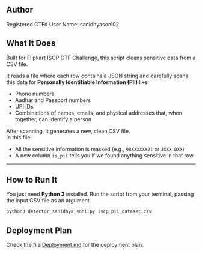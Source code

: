## Author

Registered CTFd User Name: sanidhyasoni02

## What It Does
Built for Flipkart ISCP CTF Challenge, this script cleans sensitive data from a CSV file.

It reads a file where each row contains a JSON string and carefully scans this data for **Personally Identifiable Information (PII)** like:

- Phone numbers  
- Aadhar and Passport numbers  
- UPI IDs  
- Combinations of names, emails, and physical addresses that, when together, can identify a person  

After scanning, it generates a new, clean CSV file.  
In this file:
- All the sensitive information is masked (e.g., `98XXXXXX21` or `JXXX DXX`)  
- A new column `is_pii` tells you if we found anything sensitive in that row  

---

## How to Run It
You just need **Python 3** installed. Run the script from your terminal, passing the input CSV file as an argument.

```bash
python3 detector_sanidhya_soni.py iscp_pii_dataset.csv
```

## Deployment Plan

Check the file [Deployment.md](Deployment.md) for the deployment plan.



